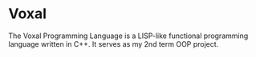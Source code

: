 # Voxal
The Voxal Programming Language is a LISP-like functional programming language written in C++. It serves as my 2nd term OOP project.
